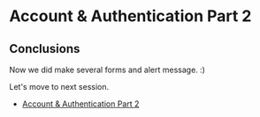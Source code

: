# Account & Authentication Part 2


## Conclusions

Now we did make several forms and alert message. :)

Let's move to next session.

- [Account & Authentication Part 2][1]

<!-- Reference Links -->

[1]: ./DAY-12.md "Account & Authentication Part 2"
